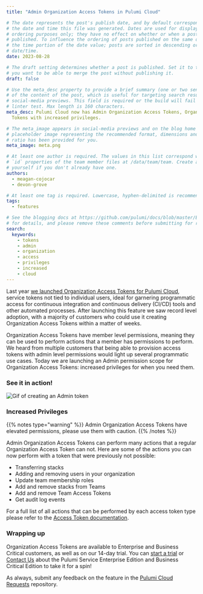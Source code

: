 ```yaml
---
title: "Admin Organization Access Tokens in Pulumi Cloud"

# The date represents the post's publish date, and by default corresponds with
# the date and time this file was generated. Dates are used for display and
# ordering purposes only; they have no effect on whether or when a post is
# published. To influence the ordering of posts published on the same date, use
# the time portion of the date value; posts are sorted in descending order by
# date/time.
date: 2023-08-28

# The draft setting determines whether a post is published. Set it to true if
# you want to be able to merge the post without publishing it.
draft: false

# Use the meta_desc property to provide a brief summary (one or two sentences)
# of the content of the post, which is useful for targeting search results or
# social-media previews. This field is required or the build will fail the
# linter test. Max length is 160 characters.
meta_desc: Pulumi Cloud now has Admin Organization Access Tokens, Organization Access
  Tokens with increased privileges.

# The meta_image appears in social-media previews and on the blog home page. A
# placeholder image representing the recommended format, dimensions and aspect
# ratio has been provided for you.
meta_image: meta.png

# At least one author is required. The values in this list correspond with the
# `id` properties of the team member files at /data/team/team. Create a file for
# yourself if you don't already have one.
authors:
  - meagan-cojocar
  - devon-grove

# At least one tag is required. Lowercase, hyphen-delimited is recommended.
tags:
  - features

# See the blogging docs at https://github.com/pulumi/docs/blob/master/BLOGGING.md
# for details, and please remove these comments before submitting for review.
search:
  keywords:
    - tokens
    - admin
    - organization
    - access
    - privileges
    - increased
    - cloud
---
```


Last year [we launched Organization Access Tokens for Pulumi Cloud](/blog/organization-access-tokens), service tokens not tied to individual users, ideal for garnering programmatic access for continuous integration and continuous delivery (CI/CD) tools and other automated processes. After launching this feature we saw record level adoption, with a majority of customers who could use it creating Organization Access Tokens within a matter of weeks.

<!--more-->

Organization Access Tokens have member level permissions, meaning they can be used to perform actions that a member has permissions to perform. We heard from multiple customers that being able to provision access tokens with admin level permissions would light up several programmatic use cases. Today we are launching an Admin permission scope for Organization Access Tokens: increased privileges for when you need them.

### See it in action!

![Gif of creating an Admin token](https://www.pulumi.com/uploads/admintoken.gif)

### Increased Privileges

{{% notes type="warning" %}}
Admin Organization Access Tokens have elevated permissions, please use them with caution.
{{% /notes %}}

Admin Organization Access Tokens can perform many actions that a regular Organization Access Token can not. Here are some of the actions you can now perform with a token that were previously not possible:

- Transferring stacks
- Adding and removing users in your organization
- Update team membership roles
- Add and remove stacks from Teams
- Add and remove Team Access Tokens
- Get audit log events

For a full list of all actions that can be performed by each access token type please refer to the [Access Token documentation](/docs/pulumi-cloud/access-management/access-tokens/).

### Wrapping up

Organization Access Tokens are available to Enterprise and Business Critical customers, as well as on our 14-day trial. You can [start a trial](https://app.pulumi.com/site/trial) or [Contact Us](/contact?form=sales) about the Pulumi Service Enterprise Edition and Business Critical Edition to take it for a spin!

As always, submit any feedback on the feature in the [Pulumi Cloud Requests](https://github.com/pulumi/pulumi-cloud-requests/issues/new/choose) repository.
